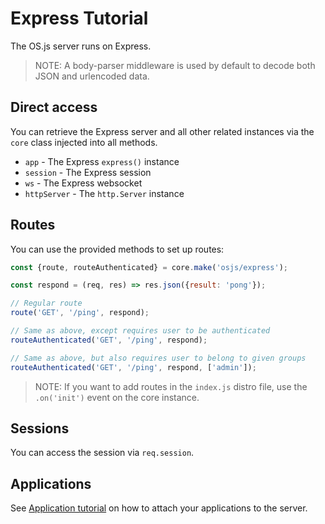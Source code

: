 # Express Tutorial

The OS.js server runs on Express.

> NOTE: A body-parser middleware is used by default to decode both JSON and urlencoded data.

## Direct access

You can retrieve the Express server and all other related instances via the `core` class injected into all methods.

* `app` - The Express `express()` instance
* `session` - The Express session
* `ws` - The Express websocket
* `httpServer` - The `http.Server` instance

## Routes

You can use the provided methods to set up routes:

```javascript
const {route, routeAuthenticated} = core.make('osjs/express');

const respond = (req, res) => res.json({result: 'pong'});

// Regular route
route('GET', '/ping', respond);

// Same as above, except requires user to be authenticated
routeAuthenticated('GET', '/ping', respond);

// Same as above, but also requires user to belong to given groups
routeAuthenticated('GET', '/ping', respond, ['admin']);
```

> NOTE: If you want to add routes in the `index.js` distro file, use the `.on('init')` event on the core instance.

## Sessions

You can access the session via `req.session`.

## Applications

See [Application tutorial](/tutorial/application/README.md) on how to attach your applications to the server.
